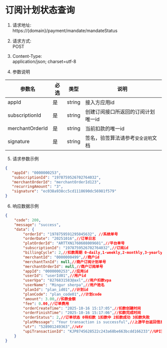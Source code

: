 # 订阅计划状态查询

1. 请求地址:</br>
   https://{domain}/payment/mandate/mandateStatus


2. 请求方式:</br>
   POST


3. Content-Type:</br>
   application/json; charset=utf-8


4. 参数说明</br>

|参数名|必选|类型| 说明                     |
|--|--|--|------------------------|
|appId|是|string| 接入方应用id                |
|subscriptionId|是|string| 创建订阅接口所返回的订阅计划唯一id     |
|merchantOrderId|是|string| 当前扣款的唯一id              |
|signature|是|string| 签名，验签算法请参考```安全说明```文档 ||


5. 请求参数示例

```json
{
   "appId": "0000000253",
   "subscriptionId": "1978759526702764032",
   "merchantOrderId": "merchantOrderId123",
   "recurringAmount": "3",
   "signature": "ec038a938cc5cd1118690dc56981f579"
}
```


6. 响应数据示例
``` json
{
	"code": 200,
	"message": "success",
	"data": {
        "orderId": "1978759591295045632", //系统单号
        "orderDate": "20251016",//订单日志
        "platOrderId": "ARTTXN1760608009601",//平台单号
        "subscriptionId": "1978759526702764032",//订阅id
        "billingCycle": 2,//扣款周期 0-daily,1-weekly,2-monthly,3-yearly
        "merchantId": "0000000499",//商户id
        "merchantTxnId": null,//商户订阅计划单号
        "merchantOrderId": null,//商户订阅单号
        "appId": "0000000253",//应用id
        "userId": "userId01",//用户id
        "userVpa": "8276831583@axl",//用户扣款vpa
        "userName": "Mingur sherpa",//用户姓名
        "planId": "plan_id01",//计划id
        "planCode": "plan_code01",//计划code
        "amount": 3.00,//扣款金额
        "fee": 0.00,//订单费用
        "orderCreateTime": "2025-10-16 15:17:05",//扣款创建时间
        "orderFinishTime": "2025-10-16 15:17:06",//扣款完成时间
        "orderStatus": 2,//订单状态 0待扣款 1扣款中 2扣款成功 3扣款失败
        "platMessage": "Your transaction is successful",//上游平台返回信息
        "utr": "528901249363",//utr
        "upiTransactionId": "KJP8745628522c243a68be663bcdd166233"//UPI交易ID
    }
}
```
